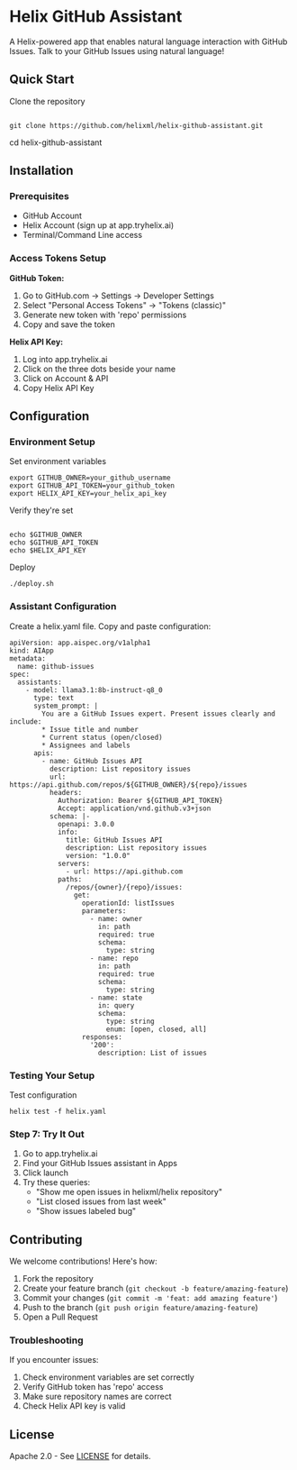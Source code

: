 # Helix GitHub Assistant

A Helix-powered app that enables natural language interaction with GitHub Issues. Talk to your GitHub Issues using natural language!

## Quick Start

Clone the repository
```

git clone https://github.com/helixml/helix-github-assistant.git

```

cd helix-github-assistant


## Installation

### Prerequisites
- GitHub Account
- Helix Account (sign up at app.tryhelix.ai)
- Terminal/Command Line access

### Access Tokens Setup
**GitHub Token:**
1. Go to GitHub.com → Settings → Developer Settings
2. Select "Personal Access Tokens" → "Tokens (classic)"
3. Generate new token with 'repo' permissions
4. Copy and save the token

**Helix API Key:**
1. Log into app.tryhelix.ai
2. Click on the three dots beside your name
3. Click on Account & API
4. Copy Helix API Key

## Configuration

### Environment Setup


Set environment variables
```
export GITHUB_OWNER=your_github_username
export GITHUB_API_TOKEN=your_github_token
export HELIX_API_KEY=your_helix_api_key
```

Verify they're set
```

echo $GITHUB_OWNER
echo $GITHUB_API_TOKEN
echo $HELIX_API_KEY

```

Deploy
```
./deploy.sh
```

### Assistant Configuration

Create a helix.yaml file. Copy and paste configuration:
```
apiVersion: app.aispec.org/v1alpha1
kind: AIApp
metadata:
  name: github-issues
spec:
  assistants:
    - model: llama3.1:8b-instruct-q8_0
      type: text
      system_prompt: |
        You are a GitHub Issues expert. Present issues clearly and include:
        * Issue title and number
        * Current status (open/closed)
        * Assignees and labels
      apis:
        - name: GitHub Issues API
          description: List repository issues
          url: https://api.github.com/repos/${GITHUB_OWNER}/${repo}/issues
          headers:
            Authorization: Bearer ${GITHUB_API_TOKEN}
            Accept: application/vnd.github.v3+json
          schema: |-
            openapi: 3.0.0
            info:
              title: GitHub Issues API
              description: List repository issues
              version: "1.0.0"
            servers:
              - url: https://api.github.com
            paths:
              /repos/{owner}/{repo}/issues:
                get:
                  operationId: listIssues
                  parameters:
                    - name: owner
                      in: path
                      required: true
                      schema:
                        type: string
                    - name: repo
                      in: path
                      required: true
                      schema:
                        type: string
                    - name: state
                      in: query
                      schema:
                        type: string
                        enum: [open, closed, all]
                  responses:
                    '200':
                      description: List of issues
```

### Testing Your Setup


Test configuration
```
helix test -f helix.yaml
```

### Step 7: Try It Out

1. Go to app.tryhelix.ai
2. Find your GitHub Issues assistant in Apps
3. Click launch
4. Try these queries:
   - "Show me open issues in helixml/helix repository"
   - "List closed issues from last week"
   - "Show issues labeled bug"

## Contributing

We welcome contributions! Here's how:

1. Fork the repository
2. Create your feature branch (`git checkout -b feature/amazing-feature`)
3. Commit your changes (`git commit -m 'feat: add amazing feature'`)
4. Push to the branch (`git push origin feature/amazing-feature`)
5. Open a Pull Request

### Troubleshooting
If you encounter issues:
1. Check environment variables are set correctly
2. Verify GitHub token has 'repo' access
3. Make sure repository names are correct
4. Check Helix API key is valid

## License

Apache 2.0 - See [LICENSE](LICENSE) for details.

